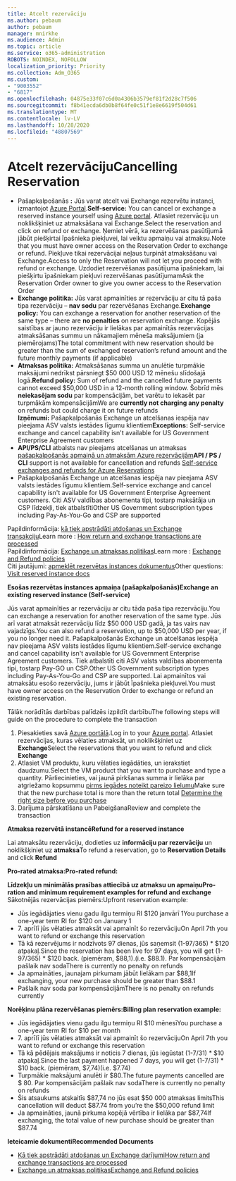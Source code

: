 ```yaml
---
title: Atcelt rezervāciju
ms.author: pebaum
author: pebaum
manager: mnirkhe
ms.audience: Admin
ms.topic: article
ms.service: o365-administration
ROBOTS: NOINDEX, NOFOLLOW
localization_priority: Priority
ms.collection: Adm_O365
ms.custom:
- "9003552"
- "6817"
ms.openlocfilehash: 04875e33f07c6d0a4306b3579ef81f2d28c7f506
ms.sourcegitcommit: f8b41ecda6db0b8f64fe0c51f1e8e6619f504d61
ms.translationtype: MT
ms.contentlocale: lv-LV
ms.lasthandoff: 10/28/2020
ms.locfileid: "48807569"
---
```

# <a name="cancelling-reservation"></a><span data-ttu-id="54d4d-102">Atcelt rezervāciju</span><span class="sxs-lookup"><span data-stu-id="54d4d-102">Cancelling Reservation</span></span>

- <span data-ttu-id="54d4d-103">Pašapkalpošanās **:** Jūs varat atcelt vai Exchange rezervētu instanci, izmantojot [Azure Portal](https://portal.azure.com/#blade/Microsoft_Azure_Reservations/ReservationsBrowseBlade).</span><span class="sxs-lookup"><span data-stu-id="54d4d-103">**Self-service:** You can cancel or exchange a reserved instance yourself using [Azure portal](https://portal.azure.com/#blade/Microsoft_Azure_Reservations/ReservationsBrowseBlade).</span></span> <span data-ttu-id="54d4d-104">Atlasiet rezervāciju un noklikšķiniet uz atmaksāšana vai Exchange.</span><span class="sxs-lookup"><span data-stu-id="54d4d-104">Select the reservation and click on refund or exchange.</span></span> <span data-ttu-id="54d4d-105">Ņemiet vērā, ka rezervēšanas pasūtījumā jābūt piešķirtai īpašnieka piekļuvei, lai veiktu apmaiņu vai atmaksu.</span><span class="sxs-lookup"><span data-stu-id="54d4d-105">Note that you must have owner access on the Reservation Order to exchange or refund.</span></span> <span data-ttu-id="54d4d-106">Piekļuve tikai rezervācijai neļaus turpināt atmaksāšanu vai Exchange.</span><span class="sxs-lookup"><span data-stu-id="54d4d-106">Access to only the Reservation will not let you proceed with refund or exchange.</span></span> <span data-ttu-id="54d4d-107">Uzdodiet rezervēšanas pasūtījuma īpašniekam, lai piešķirtu īpašniekam piekļuvi rezervēšanas pasūtījumam</span><span class="sxs-lookup"><span data-stu-id="54d4d-107">Ask the Reservation Order owner to give you owner access to the Reservation Order</span></span>
- <span data-ttu-id="54d4d-108">**Exchange politika:** Jūs varat apmainīties ar rezervāciju ar citu tā paša tipa rezervāciju – **nav sodu** par rezervēšanas Exchange.</span><span class="sxs-lookup"><span data-stu-id="54d4d-108">**Exchange policy:** You can exchange a reservation for another reservation of the same type – there are **no penalties** on reservation exchange.</span></span> <span data-ttu-id="54d4d-109">Kopējās saistības ar jauno rezervāciju ir lielākas par apmainītās rezervācijas atmaksāšanas summu un nākamajiem mēneša maksājumiem (ja piemērojams)</span><span class="sxs-lookup"><span data-stu-id="54d4d-109">The total commitment with new reservation should be greater than the sum of exchanged reservation’s refund amount and the future monthly payments (if applicable)</span></span>
- <span data-ttu-id="54d4d-110">**Atmaksas politika:** Atmaksāšanas summa un anulētie turpmākie maksājumi nedrīkst pārsniegt $50 000 USD 12 mēnešu slīdošajā logā.</span><span class="sxs-lookup"><span data-stu-id="54d4d-110">**Refund policy:** Sum of refund and the cancelled future payments cannot exceed $50,000 USD in a 12-month rolling window.</span></span> <span data-ttu-id="54d4d-111">Šobrīd mēs **neiekasējam sodu** par kompensācijām, bet varētu to iekasēt par turpmākām kompensācijām</span><span class="sxs-lookup"><span data-stu-id="54d4d-111">We are **currently not charging any penalty** on refunds but could charge it on future refunds</span></span>  
    <span data-ttu-id="54d4d-112">**Izņēmumi:** Pašapkalpošanās Exchange un atcelšanas iespēja nav pieejama ASV valsts iestādes līgumu klientiem</span><span class="sxs-lookup"><span data-stu-id="54d4d-112">**Exceptions:** Self-service exchange and cancel capability isn't available for US Government Enterprise Agreement customers</span></span>
- <span data-ttu-id="54d4d-113">**API/PS/CLI** atbalsts nav pieejams atcelšanas un atmaksas [pašapkalpošanās apmaiņā un atmaksām Azure rezervācijām](https://docs.microsoft.com/azure/cost-management-billing/reservations/exchange-and-refund-azure-reservations?WT.mc_id=Portal-Microsoft_Azure_Support)</span><span class="sxs-lookup"><span data-stu-id="54d4d-113">**API / PS / CLI** support is not available for cancellation and refunds [Self-service exchanges and refunds for Azure Reservations](https://docs.microsoft.com/azure/cost-management-billing/reservations/exchange-and-refund-azure-reservations?WT.mc_id=Portal-Microsoft_Azure_Support)</span></span>
- <span data-ttu-id="54d4d-114">Pašapkalpošanās Exchange un atcelšanas iespēja nav pieejama ASV valsts iestādes līgumu klientiem.</span><span class="sxs-lookup"><span data-stu-id="54d4d-114">Self-service exchange and cancel capability isn't available for US Government Enterprise Agreement customers.</span></span> <span data-ttu-id="54d4d-115">Citi ASV valdības abonementa tipi, tostarp maksātāja un CSP līdzekļi, tiek atbalstīti</span><span class="sxs-lookup"><span data-stu-id="54d4d-115">Other US Government subscription types including Pay-As-You-Go and CSP are supported</span></span>

<span data-ttu-id="54d4d-116">Papildinformācija: [kā tiek apstrādāti atdošanas un Exchange transakciju](https://docs.microsoft.com/azure/billing/billing-azure-reservations-self-service-exchange-and-refund?WT.mc_id=Portal-Microsoft_Azure_Support#how-return-and-exchange-transactions-are-processed)</span><span class="sxs-lookup"><span data-stu-id="54d4d-116">Learn more : [How return and exchange transactions are processed](https://docs.microsoft.com/azure/billing/billing-azure-reservations-self-service-exchange-and-refund?WT.mc_id=Portal-Microsoft_Azure_Support#how-return-and-exchange-transactions-are-processed)</span></span>  
<span data-ttu-id="54d4d-117">Papildinformācija: [Exchange un atmaksas politikas](https://docs.microsoft.com/azure/billing/billing-azure-reservations-self-service-exchange-and-refund?WT.mc_id=Portal-Microsoft_Azure_Support#exchange-policies)</span><span class="sxs-lookup"><span data-stu-id="54d4d-117">Learn more : [Exchange and Refund policies](https://docs.microsoft.com/azure/billing/billing-azure-reservations-self-service-exchange-and-refund?WT.mc_id=Portal-Microsoft_Azure_Support#exchange-policies)</span></span>  
<span data-ttu-id="54d4d-118">Citi jautājumi: [apmeklēt rezervētas instances dokumentus](https://docs.microsoft.com/azure/billing/billing-save-compute-costs-reservations?WT.mc_id=Portal-Microsoft_Azure_Support)</span><span class="sxs-lookup"><span data-stu-id="54d4d-118">Other questions: [Visit reserved instance docs](https://docs.microsoft.com/azure/billing/billing-save-compute-costs-reservations?WT.mc_id=Portal-Microsoft_Azure_Support)</span></span>

<span data-ttu-id="54d4d-119">**Esošas rezervētas instances apmaiņa (pašapkalpošanās)**</span><span class="sxs-lookup"><span data-stu-id="54d4d-119">**Exchange an existing reserved instance (Self-service)**</span></span>

<span data-ttu-id="54d4d-120">Jūs varat apmainīties ar rezervāciju ar citu tāda paša tipa rezervāciju.</span><span class="sxs-lookup"><span data-stu-id="54d4d-120">You can exchange a reservation for another reservation of the same type.</span></span> <span data-ttu-id="54d4d-121">Jūs arī varat atmaksāt rezervāciju līdz $50 000 USD gadā, ja tas vairs nav vajadzīgs.</span><span class="sxs-lookup"><span data-stu-id="54d4d-121">You can also refund a reservation, up to $50,000 USD per year, if you no longer need it.</span></span> <span data-ttu-id="54d4d-122">Pašapkalpošanās Exchange un atcelšanas iespēja nav pieejama ASV valsts iestādes līgumu klientiem.</span><span class="sxs-lookup"><span data-stu-id="54d4d-122">Self-service exchange and cancel capability isn't available for US Government Enterprise Agreement customers.</span></span> <span data-ttu-id="54d4d-123">Tiek atbalstīti citi ASV valsts valdības abonementa tipi, tostarp Pay-GO un CSP.</span><span class="sxs-lookup"><span data-stu-id="54d4d-123">Other US Government subscription types including Pay-As-You-Go and CSP are supported.</span></span> <span data-ttu-id="54d4d-124">Lai apmainītos vai atmaksātu esošo rezervāciju, jums ir jābūt īpašnieka piekļuvei.</span><span class="sxs-lookup"><span data-stu-id="54d4d-124">You must have owner access on the Reservation Order to exchange or refund an existing reservation.</span></span>

<span data-ttu-id="54d4d-125">Tālāk norādītās darbības palīdzēs izpildīt darbību</span><span class="sxs-lookup"><span data-stu-id="54d4d-125">The following steps will guide on the procedure to complete the transaction</span></span>

1. <span data-ttu-id="54d4d-126">Piesakieties savā [Azure portālā](https://portal.azure.com/#blade/Microsoft_Azure_Reservations/ReservationsBrowseBlade).</span><span class="sxs-lookup"><span data-stu-id="54d4d-126">Log in to your [Azure portal](https://portal.azure.com/#blade/Microsoft_Azure_Reservations/ReservationsBrowseBlade).</span></span> <span data-ttu-id="54d4d-127">Atlasiet rezervācijas, kuras vēlaties atmaksāt, un noklikšķiniet uz **Exchange**</span><span class="sxs-lookup"><span data-stu-id="54d4d-127">Select the reservations that you want to refund and click **Exchange**</span></span>
2. <span data-ttu-id="54d4d-128">Atlasiet VM produktu, kuru vēlaties iegādāties, un ierakstiet daudzumu.</span><span class="sxs-lookup"><span data-stu-id="54d4d-128">Select the VM product that you want to purchase and type a quantity.</span></span> <span data-ttu-id="54d4d-129">Pārliecinieties, vai jaunā pirkšanas summa ir lielāka par atgriežamo kopsummu [pirms iegādes noteikt pareizo lielumu](https://docs.microsoft.com/azure/virtual-machines/windows/prepay-reserved-vm-instances?WT.mc_id=Portal-Microsoft_Azure_Support#determine-the-right-vm-size-before-you-buy)</span><span class="sxs-lookup"><span data-stu-id="54d4d-129">Make sure that the new purchase total is more than the return total [Determine the right size before you purchase](https://docs.microsoft.com/azure/virtual-machines/windows/prepay-reserved-vm-instances?WT.mc_id=Portal-Microsoft_Azure_Support#determine-the-right-vm-size-before-you-buy)</span></span>
3. <span data-ttu-id="54d4d-130">Darījuma pārskatīšana un Pabeigšana</span><span class="sxs-lookup"><span data-stu-id="54d4d-130">Review and complete the transaction</span></span>

<span data-ttu-id="54d4d-131">**Atmaksa rezervētā instancē**</span><span class="sxs-lookup"><span data-stu-id="54d4d-131">**Refund for a reserved instance**</span></span>

<span data-ttu-id="54d4d-132">Lai atmaksātu rezervāciju, dodieties uz **informāciju par rezervāciju** un noklikšķiniet uz **atmaksa**</span><span class="sxs-lookup"><span data-stu-id="54d4d-132">To refund a reservation, go to **Reservation Details** and click **Refund**</span></span>

<span data-ttu-id="54d4d-133">**Pro-rated atmaksa:**</span><span class="sxs-lookup"><span data-stu-id="54d4d-133">**Pro-rated refund:**</span></span>

<span data-ttu-id="54d4d-134">**Līdzekļu un minimālās prasības attiecībā uz atmaksu un apmaiņu**</span><span class="sxs-lookup"><span data-stu-id="54d4d-134">**Pro-ration and minimum requirement examples for refund and exchange**</span></span>  
<span data-ttu-id="54d4d-135">Sākotnējās rezervācijas piemērs:</span><span class="sxs-lookup"><span data-stu-id="54d4d-135">Upfront reservation example:</span></span>

- <span data-ttu-id="54d4d-136">Jūs iegādājaties vienu gadu ilgu termiņu RI $120 janvārī 1</span><span class="sxs-lookup"><span data-stu-id="54d4d-136">You purchase a one-year term RI for $120 on January 1</span></span>
- <span data-ttu-id="54d4d-137">7. aprīlī jūs vēlaties atmaksāt vai apmainīt šo rezervāciju</span><span class="sxs-lookup"><span data-stu-id="54d4d-137">On April 7th you want to refund or exchange this reservation</span></span>
- <span data-ttu-id="54d4d-138">Tā kā rezervējums ir nodzīvots 97 dienas, jūs saņemsit (1-97/365) \* $120 atpakaļ.</span><span class="sxs-lookup"><span data-stu-id="54d4d-138">Since the reservation has been live for 97 days, you will get (1-97/365) \* $120 back.</span></span> <span data-ttu-id="54d4d-139">(piemēram, $88,1).</span><span class="sxs-lookup"><span data-stu-id="54d4d-139">(i.e. $88.1).</span></span> <span data-ttu-id="54d4d-140">Par kompensācijām pašlaik nav soda</span><span class="sxs-lookup"><span data-stu-id="54d4d-140">There is currently no penalty on refunds</span></span>
- <span data-ttu-id="54d4d-141">Ja apmaināties, jaunajam pirkumam jābūt lielākam par $88,1</span><span class="sxs-lookup"><span data-stu-id="54d4d-141">If exchanging, your new purchase should be greater than $88.1</span></span>
- <span data-ttu-id="54d4d-142">Pašlaik nav soda par kompensācijām</span><span class="sxs-lookup"><span data-stu-id="54d4d-142">There is no penalty on refunds currently</span></span>

<span data-ttu-id="54d4d-143">**Norēķinu plāna rezervēšanas piemērs:**</span><span class="sxs-lookup"><span data-stu-id="54d4d-143">**Billing plan reservation example:**</span></span>

- <span data-ttu-id="54d4d-144">Jūs iegādājaties vienu gadu ilgu termiņu RI $10 mēnesī</span><span class="sxs-lookup"><span data-stu-id="54d4d-144">You purchase a one-year term RI for $10 per month</span></span>
- <span data-ttu-id="54d4d-145">7. aprīlī jūs vēlaties atmaksāt vai apmainīt šo rezervāciju</span><span class="sxs-lookup"><span data-stu-id="54d4d-145">On April 7th you want to refund or exchange this reservation</span></span>
- <span data-ttu-id="54d4d-146">Tā kā pēdējais maksājums ir noticis 7 dienas, jūs iegūstat (1-7/31) \* $10 atpakaļ.</span><span class="sxs-lookup"><span data-stu-id="54d4d-146">Since the last payment happened 7 days, you will get (1-7/31) \* $10 back.</span></span> <span data-ttu-id="54d4d-147">(piemēram, $7,74)</span><span class="sxs-lookup"><span data-stu-id="54d4d-147">(i.e. $7.74)</span></span>
- <span data-ttu-id="54d4d-148">Turpmākie maksājumi anulēti ir $80.</span><span class="sxs-lookup"><span data-stu-id="54d4d-148">The future payments cancelled are $ 80.</span></span> <span data-ttu-id="54d4d-149">Par kompensācijām pašlaik nav soda</span><span class="sxs-lookup"><span data-stu-id="54d4d-149">There is currently no penalty on refunds</span></span>
- <span data-ttu-id="54d4d-150">Šis atsaukums atskaitīs $87,74 no jūs esat $50 000 atmaksas limits</span><span class="sxs-lookup"><span data-stu-id="54d4d-150">This cancellation will deduct $87.74 from you’re the $50,000 refund limit</span></span>
- <span data-ttu-id="54d4d-151">Ja apmaināties, jaunā pirkuma kopējā vērtība ir lielāka par $87,74</span><span class="sxs-lookup"><span data-stu-id="54d4d-151">If exchanging, the total value of new purchase should be greater than $87.74</span></span>

<span data-ttu-id="54d4d-152">**Ieteicamie dokumenti**</span><span class="sxs-lookup"><span data-stu-id="54d4d-152">**Recommended Documents**</span></span>

- [<span data-ttu-id="54d4d-153">Kā tiek apstrādāti atdošanas un Exchange darījumi</span><span class="sxs-lookup"><span data-stu-id="54d4d-153">How return and exchange transactions are processed</span></span>](https://docs.microsoft.com/azure/billing/billing-azure-reservations-self-service-exchange-and-refund?WT.mc_id=Portal-Microsoft_Azure_Support#how-return-and-exchange-transactions-are-processed)
- [<span data-ttu-id="54d4d-154">Exchange un atmaksas politikas</span><span class="sxs-lookup"><span data-stu-id="54d4d-154">Exchange and Refund policies</span></span>](https://docs.microsoft.com/azure/billing/billing-azure-reservations-self-service-exchange-and-refund?WT.mc_id=Portal-Microsoft_Azure_Support#exchange-policies)